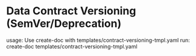 # Data Contract Versioning (SemVer/Deprecation)

usage: Use create-doc with templates/contract-versioning-tmpl.yaml
run: create-doc templates/contract-versioning-tmpl.yaml
